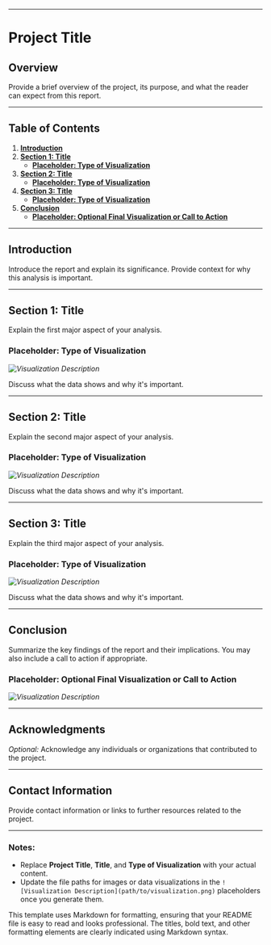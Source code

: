 
---

# **Project Title**

## **Overview**

Provide a brief overview of the project, its purpose, and what the reader can expect from this report.

---

## **Table of Contents**

1. [**Introduction**](#introduction)
2. [**Section 1: Title**](#section-1-title)
   - [**Placeholder: Type of Visualization**](#placeholder-type-of-visualization-1)
3. [**Section 2: Title**](#section-2-title)
   - [**Placeholder: Type of Visualization**](#placeholder-type-of-visualization-2)
4. [**Section 3: Title**](#section-3-title)
   - [**Placeholder: Type of Visualization**](#placeholder-type-of-visualization-3)
5. [**Conclusion**](#conclusion)
   - [**Placeholder: Optional Final Visualization or Call to Action**](#placeholder-optional-final-visualization-or-call-to-action)

---

## **Introduction**

Introduce the report and explain its significance. Provide context for why this analysis is important.

---

## **Section 1: Title**

Explain the first major aspect of your analysis.

### **Placeholder: Type of Visualization**

*![Visualization Description](path/to/visualization1.png)*

Discuss what the data shows and why it's important.

---

## **Section 2: Title**

Explain the second major aspect of your analysis.

### **Placeholder: Type of Visualization**

*![Visualization Description](path/to/visualization2.png)*

Discuss what the data shows and why it's important.

---

## **Section 3: Title**

Explain the third major aspect of your analysis.

### **Placeholder: Type of Visualization**

*![Visualization Description](path/to/visualization3.png)*

Discuss what the data shows and why it's important.

---

## **Conclusion**

Summarize the key findings of the report and their implications. You may also include a call to action if appropriate.

### **Placeholder: Optional Final Visualization or Call to Action**

*![Visualization Description](path/to/final_visualization.png)*

---

## **Acknowledgments**

*Optional:* Acknowledge any individuals or organizations that contributed to the project.

---

## **Contact Information**

Provide contact information or links to further resources related to the project.

---

### **Notes:**

- Replace **Project Title**, **Title**, and **Type of Visualization** with your actual content.
- Update the file paths for images or data visualizations in the `![Visualization Description](path/to/visualization.png)` placeholders once you generate them.

This template uses Markdown for formatting, ensuring that your README file is easy to read and looks professional. The titles, bold text, and other formatting elements are clearly indicated using Markdown syntax.